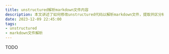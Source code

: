 ```yaml
---
title: unstructured解析markdown文件内容
description: 本文讲述了如何修改unstructured代码以解析markdown文件，提取并区分标题、表格、正文、代码、公式、链接等内容。
date: 2023-12-09 22:45:00
tags:
- unstructured
- markdown文件解析
---
```


TODO